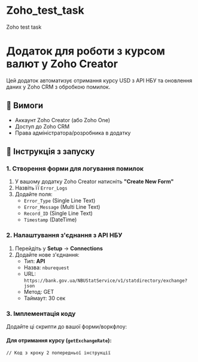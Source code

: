 # Zoho_test_task
Zoho test task
# Додаток для роботи з курсом валют у Zoho Creator

Цей додаток автоматизує отримання курсу USD з API НБУ та оновлення даних у Zoho CRM з обробкою помилок.

## 📌 Вимоги
- Аккаунт Zoho Creator (або Zoho One)
- Доступ до Zoho CRM
- Права адміністратора/розробника в додатку

## 🚀 Інструкція з запуску

### 1. Створення форми для логування помилок
1. У вашому додатку Zoho Creator натисніть **"Create New Form"**
2. Назвіть її `Error_Logs`
3. Додайте поля:
   - `Error_Type` (Single Line Text)
   - `Error_Message` (Multi Line Text)
   - `Record_ID` (Single Line Text)
   - `Timestamp` (DateTime)

### 2. Налаштування з'єднання з API НБУ
1. Перейдіть у **Setup** → **Connections**
2. Додайте нове з'єднання:
   - Тип: **API**
   - Назва: `nburequest`
   - URL: `https://bank.gov.ua/NBUStatService/v1/statdirectory/exchange?json`
   - Метод: GET
   - Таймаут: 30 сек

### 3. Імплементація коду
Додайте ці скрипти до вашої форми/воркфлоу:

#### Для отримання курсу (`getExchangeRate`):
```deluge
// Код з кроку 2 попередньої інструкції